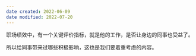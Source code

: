 ```yaml
---
date created: 2022-06-09
date modified: 2022-07-20
---
```


职场绩效中，有一个关键评价指标，就是他的工作，是否让身边的同事也受益了。

所以给同事带来过哪些积极影响，这也是我们要着重考虑的内容。
